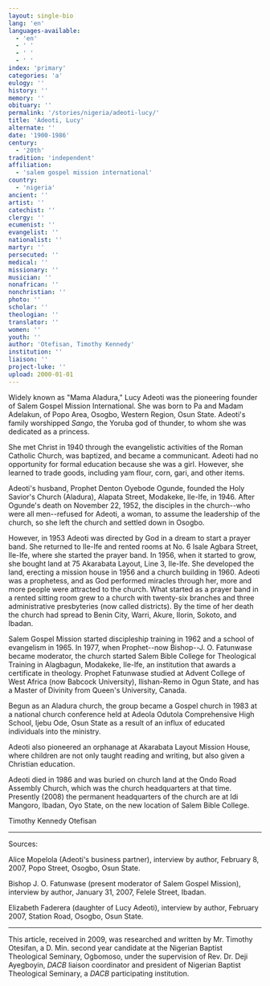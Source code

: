 ```yaml
---
layout: single-bio
lang: 'en'
languages-available:
  - 'en'
  - ' '
  - ' '
  - ' '
index: 'primary'
categories: 'a'
eulogy: ''
history: ''
memory: ''
obituary: ''
permalink: '/stories/nigeria/adeoti-lucy/'
title: 'Adeoti, Lucy'
alternate: ''
date: '1900-1986'
century:
  - '20th'
tradition: 'independent'
affiliation:
  - 'salem gospel mission international'
country:
  - 'nigeria'
ancient: ''
artist: ''
catechist: ''
clergy: ''
ecumenist: ''
evangelist: ''
nationalist: ''
martyr: ''
persecuted: ''
medical: ''
missionary: ''
musician: ''
nonafrican: ''
nonchristian: ''
photo: ''
scholar: ''
theologian: ''
translator: ''
women: ''
youth: ''
author: 'Otefisan, Timothy Kennedy'
institution: ''
liaison: ''
project-luke: ''
upload: 2000-01-01
---
```



Widely known as "Mama Aladura," Lucy Adeoti was the pioneering founder of Salem Gospel Mission International. She was born to Pa and Madam Adelakun, of Popo Area, Osogbo, Western Region, Osun State. Adeoti's family worshipped *Sango*, the Yoruba god of thunder, to whom she was dedicated as a princess.

She met Christ in 1940 through the evangelistic activities of the Roman Catholic Church, was baptized, and became a communicant. Adeoti had no opportunity for formal education because she was a girl. However, she learned to trade goods, including yam flour, corn, gari, and other items.

Adeoti's husband, Prophet Denton Oyebode Ogunde, founded the Holy Savior's Church (Aladura), Alapata Street, Modakeke, Ile-Ife, in 1946. After Ogunde's death on November 22, 1952, the disciples in the church--who were all men--refused for Adeoti, a woman, to assume the leadership of the church, so she left the church and settled down in Osogbo.

However, in 1953 Adeoti was directed by God in a dream to start a prayer band. She returned to Ile-Ife and rented rooms at No. 6 Isale Agbara Street, Ile-Ife, where she started the prayer band. In 1956, when it started to grow, she bought land at 75 Akarabata Layout, Line 3, Ile-Ife. She developed the land, erecting a mission house in 1956 and a church building in 1960. Adeoti was a prophetess, and as God performed miracles through her, more and more people were attracted to the church. What started as a prayer band in a rented sitting room grew to a church with twenty-six branches and three administrative presbyteries (now called districts). By the time of her death the church had spread to Benin City, Warri, Akure, Ilorin, Sokoto, and Ibadan.

Salem Gospel Mission started discipleship training in 1962 and a school of evangelism in 1965. In 1977, when Prophet--now Bishop--J. O. Fatunwase became moderator, the church started Salem Bible College for Theological Training in Alagbagun, Modakeke, Ile-Ife, an institution that awards a certificate in theology. Prophet Fatunwase studied at Advent College of West Africa (now Babcock University), Ilishan-Remo in Ogun State, and has a Master of Divinity from Queen's University, Canada.

Begun as an Aladura church, the group became a Gospel church in 1983 at a national church conference held at Adeola Odutola Comprehensive High School, Ijebu Ode, Osun State as a result of an influx of educated individuals into the ministry.

Adeoti also pioneered an orphanage at Akarabata Layout Mission House, where children are not only taught reading and writing, but also given a Christian education.

Adeoti died in 1986 and was buried on church land at the Ondo Road Assembly Church, which was the church headquarters at that time. Presently (2008) the permanent headquarters of the church are at Idi Mangoro, Ibadan, Oyo State, on the new location of Salem Bible College.

Timothy Kennedy Otefisan

---

Sources:

Alice Mopelola (Adeoti's business partner), interview by author, February 8, 2007, Popo Street, Osogbo, Osun State.

Bishop J. O. Fatunwase (present moderator of Salem Gospel Mission), interview by author, January 31, 2007, Felele Street, Ibadan.

Elizabeth Faderera (daughter of Lucy Adeoti), interview by author, February 2007, Station Road, Osogbo, Osun State.

---

This article, received in 2009, was researched and written by Mr. Timothy Otesifan, a D. Min. second year candidate at the Nigerian Baptist Theological Seminary, Ogbomoso, under the supervision of Rev. Dr. Deji Ayegboyin, *DACB* liaison coordinator and president of Nigerian Baptist Theological Seminary, a *DACB* participating institution.